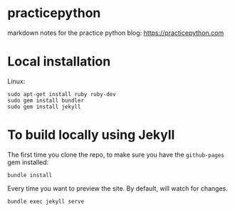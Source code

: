 practicepython
==============

markdown notes for the practice python blog: https://practicepython.com


Local installation
==================
Linux:

```
sudo apt-get install ruby ruby-dev
sudo gem install bundler
sudo gem install jekyll
```

To build locally using Jekyll
===================
The first time you clone the repo, to make sure you have the `github-pages` gem installed:

```
bundle install
```

Every time you want to preview the site. By default, will watch for changes.
```
bundle exec jekyll serve
```
